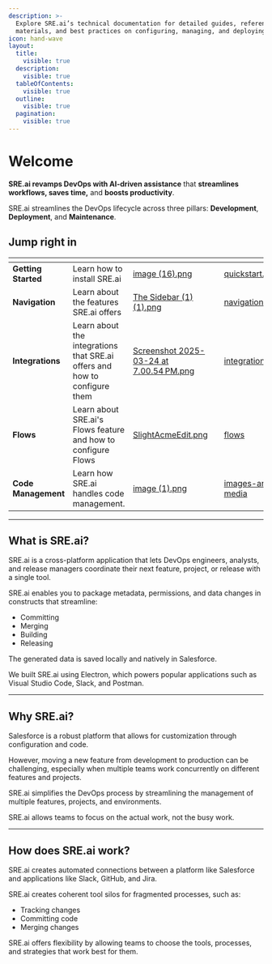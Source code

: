 ```yaml
---
description: >-
  Explore SRE.ai’s technical documentation for detailed guides, reference
  materials, and best practices on configuring, managing, and deploying.
icon: hand-wave
layout:
  title:
    visible: true
  description:
    visible: true
  tableOfContents:
    visible: true
  outline:
    visible: true
  pagination:
    visible: true
---
```


# Welcome

**SRE.ai revamps DevOps with AI-driven assistance** that **streamlines workflows, saves time,** and **boosts productivity**.

SRE.ai streamlines the DevOps lifecycle across three pillars: **Development**, **Deployment**, and **Maintenance**.&#x20;

## Jump right in

<table data-view="cards"><thead><tr><th></th><th></th><th data-hidden data-card-cover data-type="files"></th><th data-hidden></th><th data-hidden data-card-target data-type="content-ref"></th></tr></thead><tbody><tr><td><strong>Getting Started</strong></td><td>Learn how to install SRE.ai</td><td><a href=".gitbook/assets/image (16).png">image (16).png</a></td><td></td><td><a href="quickstart.md">quickstart.md</a></td></tr><tr><td><strong>Navigation</strong></td><td>Learn about the features SRE.ai offers</td><td><a href=".gitbook/assets/The Sidebar (1) (1).png">The Sidebar (1) (1).png</a></td><td></td><td><a href="navigation.md">navigation.md</a></td></tr><tr><td><strong>Integrations</strong></td><td>Learn about the integrations that SRE.ai offers and how to configure them</td><td><a href=".gitbook/assets/Screenshot 2025-03-24 at 7.00.54 PM.png">Screenshot 2025-03-24 at 7.00.54 PM.png</a></td><td></td><td><a href="integrations/">integrations</a></td></tr><tr><td><strong>Flows</strong></td><td>Learn about SRE.ai's Flows feature and how to configure Flows</td><td><a href=".gitbook/assets/SlightAcmeEdit.png">SlightAcmeEdit.png</a></td><td></td><td><a href="flows/">flows</a></td></tr><tr><td><strong>Code Management</strong></td><td>Learn how SRE.ai handles code management.</td><td><a href=".gitbook/assets/image (1).png">image (1).png</a></td><td></td><td><a href="images-and-media/">images-and-media</a></td></tr></tbody></table>

***

## **What is SRE.ai?**

SRE.ai is a cross-platform application that lets DevOps engineers, analysts, and release managers coordinate their next feature, project, or release with a single tool.

SRE.ai enables you to package metadata, permissions, and data changes in constructs that streamline:

* Committing
* Merging
* Building
* Releasing&#x20;

The generated data is saved locally and natively in Salesforce.

We built SRE.ai using Electron, which powers popular applications such as Visual Studio Code, Slack, and Postman.

***

## **Why SRE.ai?**

Salesforce is a robust platform that allows for customization through configuration and code.&#x20;

However, moving a new feature from development to production can be challenging, especially when multiple teams work concurrently on different features and projects.

SRE.ai simplifies the DevOps process by streamlining the management of multiple features, projects, and environments.&#x20;

SRE.ai allows teams to focus on the actual work, not the busy work.

***

## **How does** SRE.ai **work?**

SRE.ai creates automated connections between a platform like Salesforce and applications like Slack, GitHub, and Jira.

SRE.ai creates coherent tool silos for fragmented processes, such as:

* Tracking changes&#x20;
* Committing code&#x20;
* Merging changes

SRE.ai offers flexibility by allowing teams to choose the tools, processes, and strategies that work best for them.
